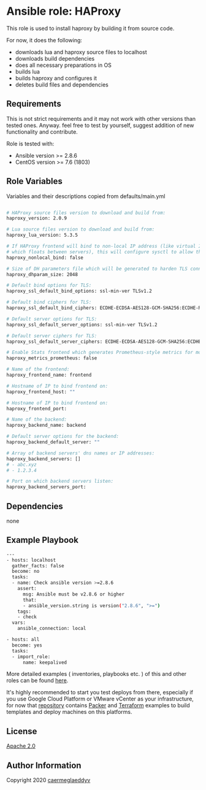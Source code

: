 Ansible role: HAProxy
=========

This role is used to install haproxy by building it from source code.

For now, it does the following:
- downloads lua and haproxy source files to localhost
- downloads build dependencies
- does all necessary preparations in OS
- builds lua
- builds haproxy and configures it
- deletes build files and dependencies


Requirements
------------

This is not strict requirements and it may not work with other versions than tested ones.
Anyway. feel free to test by yourself, suggest addition of new functionality and contribute.

Role is tested with:
- Ansible version >= 2.8.6
- CentOS version >= 7.6 (1803)


Role Variables
--------------

Variables and their descriptions copied from defaults/main.yml

```bash

# HAProxy source files version to download and build from:
haproxy_version: 2.0.9

# Lua source files version to download and build from:
haproxy_lua_version: 5.3.5

# If HAProxy frontend will bind to non-local IP address (like virtual IP
# which floats between servers), this will configure sysctl to allow that:
haproxy_nonlocal_bind: false

# Size of DH parameters file which will be generated to harden TLS connections:
haproxy_dhparam_size: 2048

# Default bind options for TLS:
haproxy_ssl_default_bind_options: ssl-min-ver TLSv1.2

# Default bind ciphers for TLS:
haproxy_ssl_default_bind_ciphers: ECDHE-ECDSA-AES128-GCM-SHA256:ECDHE-RSA-AES128-GCM-SHA256:ECDHE-ECDSA-AES256-GCM-SHA384:ECDHE-RSA-AES256-GCM-SHA384:ECDHE-ECDSA-CHACHA20-POLY1305:ECDHE-RSA-CHACHA20-POLY1305:DHE-RSA-AES128-GCM-SHA256:DHE-RSA-AES256-GCM-SHA384

# Default server options for TLS:
haproxy_ssl_default_server_options: ssl-min-ver TLSv1.2

# Default server ciphers for TLS:
haproxy_ssl_default_server_ciphers: ECDHE-ECDSA-AES128-GCM-SHA256:ECDHE-RSA-AES128-GCM-SHA256:ECDHE-ECDSA-AES256-GCM-SHA384:ECDHE-RSA-AES256-GCM-SHA384:ECDHE-ECDSA-CHACHA20-POLY1305:ECDHE-RSA-CHACHA20-POLY1305:DHE-RSA-AES128-GCM-SHA256:DHE-RSA-AES256-GCM-SHA384

# Enable Stats frontend which generates Prometheus-style metrics for monitoring:
haproxy_metrics_prometheus: false

# Name of the frontend:
haproxy_frontend_name: frontend

# Hostname of IP to bind frontend on:
haproxy_frontend_host: ""

# Hostname of IP to bind frontend on:
haproxy_frontend_port:

# Name of the backend:
haproxy_backend_name: backend

# Default server options for the backend:
haproxy_backend_default_server: ""

# Array of backend servers' dns names or IP addresses:
haproxy_backend_servers: []
# - abc.xyz
# - 1.2.3.4

# Port on which backend servers listen:
haproxy_backend_servers_port: 

```


Dependencies
------------

none


Example Playbook
----------------

```bash
---
- hosts: localhost
  gather_facts: false
  become: no
  tasks:
  - name: Check ansible version >=2.8.6
    assert:
      msg: Ansible must be v2.8.6 or higher
      that:
      - ansible_version.string is version("2.8.6", ">=")
    tags:
    - check
  vars:
    ansible_connection: local

- hosts: all
  become: yes
  tasks:
  - import_role:
      name: keepalived

```

More detailed examples ( inventories, playbooks etc. ) of this and other roles can be found [here](https://github.com/caermeglaeddyv/examples/tree/dev/ansible).

It's highly recommended to start you test deploys from there, especially if you use Google Cloud Platform or VMware vCenter as your infrastructure, for now that [repository](https://github.com/caermeglaeddyv/examples) contains [Packer](https://github.com/caermeglaeddyv/examples/tree/dev/packer) and [Terraform](https://github.com/caermeglaeddyv/examples/tree/dev/terraform) examples to build templates and deploy machines on this platforms.


License
-------

[Apache 2.0](https://github.com/caermeglaeddyv/ansible-role-haproxy/blob/dev/LICENSE)


Author Information
------------------

Copyright 2020 [caermeglaeddyv](https://github.com/caermeglaeddyv)
